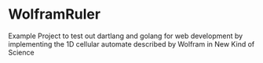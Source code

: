 # WolframRuler
Example Project to test out dartlang and golang for web development by implementing the 1D cellular automate described by Wolfram in New Kind of Science
